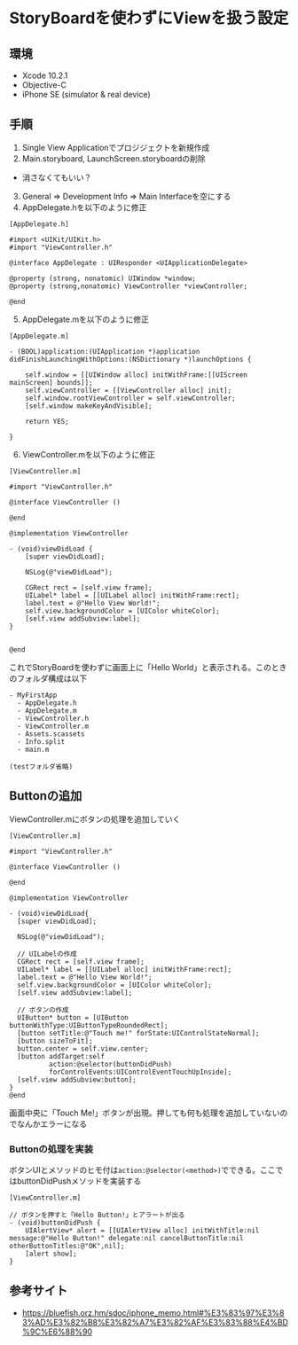 # StoryBoardを使わずにViewを扱う設定

## 環境
- Xcode 10.2.1
- Objective-C
- iPhone SE (simulator & real device)

## 手順
1. Single View Applicationでプロジジェクトを新規作成
2. Main.storyboard, LaunchScreen.storyboardの削除
  - 消さなくてもいい？
3. General => Development Info => Main Interfaceを空にする
4. AppDelegate.hを以下のように修正

```objc
[AppDelegate.h]

#import <UIKit/UIKit.h>
#import "ViewController.h"

@interface AppDelegate : UIResponder <UIApplicationDelegate>

@property (strong, nonatomic) UIWindow *window;
@property (strong,nonatomic) ViewController *viewController;

@end
```

5. AppDelegate.mを以下のように修正

```objc
[AppDelegate.m]

- (BOOL)application:(UIApplication *)application didFinishLaunchingWithOptions:(NSDictionary *)launchOptions {
    
    self.window = [[UIWindow alloc] initWithFrame:[[UIScreen mainScreen] bounds]];
    self.viewController = [[ViewController alloc] init];
    self.window.rootViewController = self.viewController;
    [self.window makeKeyAndVisible];
    
    return YES;

}
```

6. ViewController.mを以下のように修正
```objc
[ViewController.m]

#import "ViewController.h"

@interface ViewController ()

@end

@implementation ViewController

- (void)viewDidLoad {
    [super viewDidLoad];
    
    NSLog(@"viewDidLoad");
    
    CGRect rect = [self.view frame];
    UILabel* label = [[UILabel alloc] initWithFrame:rect];
    label.text = @"Hello View World!";
    self.view.backgroundColor = [UIColor whiteColor];
    [self.view addSubview:label];
}


@end
```

これでStoryBoardを使わずに画面上に「Hello World」と表示される。このときのフォルダ構成は以下

```
- MyFirstApp
  - AppDelegate.h
  - AppDelegate.m
  - ViewController.h
  - ViewController.m
  - Assets.scassets
  - Info.split
  - main.m

(testフォルダ省略)
```

## Buttonの追加
ViewController.mにボタンの処理を追加していく
```objc
[ViewController.m]

#import "ViewController.h"

@interface ViewController ()

@end

@implementation ViewController

- (void)viewDidLoad{
  [super viewDidLoad];
  
  NSLog(@"viewDidLoad");
  
  // UILabelの作成
  CGRect rect = [self.view frame];
  UILabel* label = [[UILabel alloc] initWithFrame:rect];
  label.text = @"Hello View World!";
  self.view.backgroundColor = [UIColor whiteColor];
  [self.view addSubview:label];
  
  // ボタンの作成
  UIButton* button = [UIButton buttonWithType:UIButtonTypeRoundedRect];
  [button setTitle:@"Touch me!" forState:UIControlStateNormal];
  [button sizeToFit];
  button.center = self.view.center;
  [button addTarget:self
          action:@selector(buttonDidPush)
          forControlEvents:UIControlEventTouchUpInside];
  [self.view addSubview:button];
}
@end
```

画面中央に「Touch Me!」ボタンが出現。押しても何も処理を追加していないのでなんかエラーになる

### Buttonの処理を実装
ボタンUIとメソッドのヒモ付は`action:@selector(<method>)`でできる。ここではbuttonDidPushメソッドを実装する

```objc
[ViewController.m]

// ボタンを押すと「Hello Button!」とアラートが出る
- (void)buttonDidPush {
    UIAlertView* alert = [[UIAlertView alloc] initWithTitle:nil message:@"Hello Button!" delegate:nil cancelButtonTitle:nil otherButtonTitles:@"OK",nil];
    [alert show];
}
```

## 参考サイト
- https://bluefish.orz.hm/sdoc/iphone_memo.html#%E3%83%97%E3%83%AD%E3%82%B8%E3%82%A7%E3%82%AF%E3%83%88%E4%BD%9C%E6%88%90
